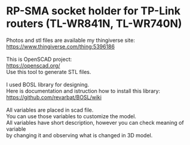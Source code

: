 # RP-SMA socket holder for TP-Link routers (TL-WR841N, TL-WR740N)

Photos and stl files are available my thingiverse site:<br/>
https://www.thingiverse.com/thing:5396186<br/>
<br/>
This is OpenSCAD project:<br/>
https://openscad.org/<br/>
Use this tool to generate STL files.<br/>
<br/>
I used BOSL library for designing. <br/>
Here is documentation and istruction how to install this library:<br/>
https://github.com/revarbat/BOSL/wiki<br/>
<br/>
All variables are placed in scad file.<br/>
You can use those variables to customize the model.<br/>
All variables have short description, however you can check meaning of variable<br/>
by changing it and observing what is changed in 3D model.<br/>
